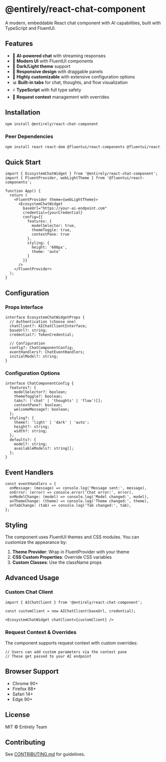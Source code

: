 # @entirely/react-chat-component

A modern, embeddable React chat component with AI capabilities, built with TypeScript and FluentUI.

## Features

- 🤖 **AI-powered chat** with streaming responses
- 🎨 **Modern UI** with FluentUI components
- 🌙 **Dark/Light theme** support
- 📱 **Responsive design** with draggable panels
- 🔧 **Highly customizable** with extensive configuration options
- 📊 **Built-in tabs** for chat, thoughts, and flow visualization
- ⚡ **TypeScript** with full type safety
- 🎯 **Request context** management with overrides

## Installation

```bash
npm install @entirely/react-chat-component
```

### Peer Dependencies
```bash
npm install react react-dom @fluentui/react-components @fluentui/react-icons
```

## Quick Start

```tsx
import { EcosystemChatWidget } from '@entirely/react-chat-component';
import { FluentProvider, webLightTheme } from '@fluentui/react-components';

function App() {
  return (
    <FluentProvider theme={webLightTheme}>
      <EcosystemChatWidget
        baseUrl="https://your-ai-endpoint.com"
        credential={yourCredential}
        config={{
          features: {
            modelSelector: true,
            themeToggle: true,
            contextPane: true
          },
          styling: {
            height: '600px',
            theme: 'auto'
          }
        }}
      />
    </FluentProvider>
  );
}
```

## Configuration

### Props Interface

```tsx
interface EcosystemChatWidgetProps {
  // Authentication (choose one)
  chatClient?: AIChatClientInterface;
  baseUrl?: string;
  credential?: TokenCredential;
  
  // Configuration
  config?: ChatComponentConfig;
  eventHandlers?: ChatEventHandlers;
  initialModel?: string;
}
```

### Configuration Options

```tsx
interface ChatComponentConfig {
  features?: {
    modelSelector?: boolean;
    themeToggle?: boolean;
    tabs?: ('chat' | 'thoughts' | 'flow')[];
    contextPane?: boolean;
    welcomeMessage?: boolean;
  };
  styling?: {
    theme?: 'light' | 'dark' | 'auto';
    height?: string;
    width?: string;
  };
  defaults?: {
    model?: string;
    availableModels?: string[];
  };
}
```

## Event Handlers

```tsx
const eventHandlers = {
  onMessage: (message) => console.log('Message sent:', message),
  onError: (error) => console.error('Chat error:', error),
  onModelChange: (model) => console.log('Model changed:', model),
  onThemeChange: (theme) => console.log('Theme changed:', theme),
  onTabChange: (tab) => console.log('Tab changed:', tab),
};
```

## Styling

The component uses FluentUI themes and CSS modules. You can customize the appearance by:

1. **Theme Provider**: Wrap in FluentProvider with your theme
2. **CSS Custom Properties**: Override CSS variables
3. **Custom Classes**: Use the className props

## Advanced Usage

### Custom Chat Client

```tsx
import { AIChatClient } from '@entirely/react-chat-component';

const customClient = new AIChatClient(baseUrl, credential);

<EcosystemChatWidget chatClient={customClient} />
```

### Request Context & Overrides

The component supports request context with custom overrides:

```tsx
// Users can add custom parameters via the context pane
// These get passed to your AI endpoint
```

## Browser Support

- Chrome 90+
- Firefox 88+
- Safari 14+
- Edge 90+

## License

MIT © Entirely Team

## Contributing

See [CONTRIBUTING.md](./CONTRIBUTING.md) for guidelines.
